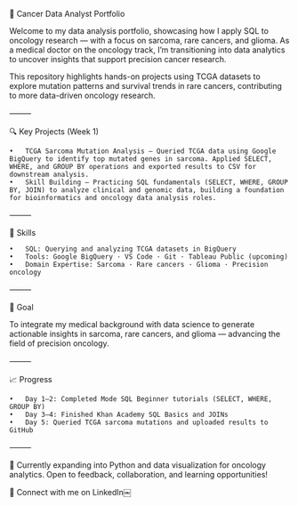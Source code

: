 🧬 Cancer Data Analyst Portfolio

Welcome to my data analysis portfolio, showcasing how I apply SQL to oncology research — with a focus on sarcoma, rare cancers, and glioma.
As a medical doctor on the oncology track, I’m transitioning into data analytics to uncover insights that support precision cancer research.

This repository highlights hands-on projects using TCGA datasets to explore mutation patterns and survival trends in rare cancers, contributing to more data-driven oncology research.

⸻

🔍 Key Projects (Week 1)

	•	TCGA Sarcoma Mutation Analysis — Queried TCGA data using Google BigQuery to identify top mutated genes in sarcoma. Applied SELECT, WHERE, and GROUP BY operations and exported results to CSV for downstream analysis.
	•	Skill Building — Practicing SQL fundamentals (SELECT, WHERE, GROUP BY, JOIN) to analyze clinical and genomic data, building a foundation for bioinformatics and oncology data analysis roles.

⸻

🧠 Skills

	•	SQL: Querying and analyzing TCGA datasets in BigQuery
	•	Tools: Google BigQuery · VS Code · Git · Tableau Public (upcoming)
	•	Domain Expertise: Sarcoma · Rare cancers · Glioma · Precision oncology

⸻

🎯 Goal

To integrate my medical background with data science to generate actionable insights in sarcoma, rare cancers, and glioma — advancing the field of precision oncology.

⸻

📈 Progress

	•	Day 1–2: Completed Mode SQL Beginner tutorials (SELECT, WHERE, GROUP BY)
	•	Day 3–4: Finished Khan Academy SQL Basics and JOINs
	•	Day 5: Queried TCGA sarcoma mutations and uploaded results to GitHub

⸻

💬 Currently expanding into Python and data visualization for oncology analytics. Open to feedback, collaboration, and learning opportunities!

🔗 Connect with me on LinkedIn￼

